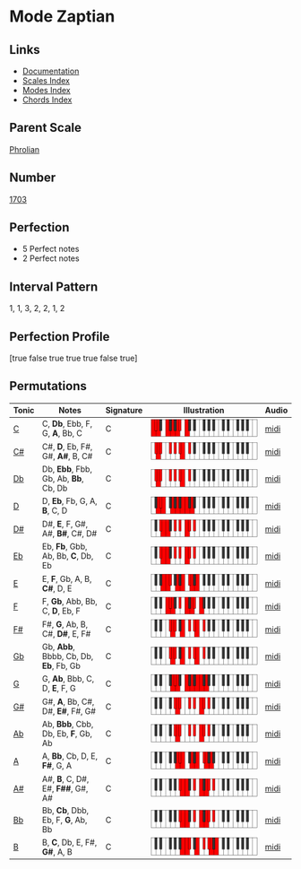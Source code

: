 # Mode Zaptian

## Links

- [Documentation](index.md)
- [Scales Index](Scales.md)
- [Modes Index](Modes.md)
- [Chords Index](Chords.md)

## Parent Scale

[Phrolian](ScalePhrolian.md)

## Number

[1703](https://ianring.com/musictheory/scales/1703)

## Perfection

- 5 Perfect notes
- 2 Perfect notes

## Interval Pattern

1, 1, 3, 2, 2, 1, 2

## Perfection Profile

[true false true true true false true]

## Permutations

| Tonic | Notes | Signature | Illustration | Audio |
|-------|-------|-----------|--------------|-------|
| [C](ModeCNaturalZaptian.md) | C, **Db**, Ebb, F, G, **A**, Bb, C | C | ![CNaturalZaptian](ModeCNaturalZaptian.png) | [midi](https://github.com/edipermadi/music/blob/main/docs/ModeCNaturalZaptian.mid?raw=true) |
| [C#](ModeCSharpZaptian.md) | C#, **D**, Eb, F#, G#, **A#**, B, C# | C | ![CSharpZaptian](ModeCSharpZaptian.png) | [midi](https://github.com/edipermadi/music/blob/main/docs/ModeCSharpZaptian.mid?raw=true) |
| [Db](ModeDFlatZaptian.md) | Db, **Ebb**, Fbb, Gb, Ab, **Bb**, Cb, Db | C | ![DFlatZaptian](ModeDFlatZaptian.png) | [midi](https://github.com/edipermadi/music/blob/main/docs/ModeDFlatZaptian.mid?raw=true) |
| [D](ModeDNaturalZaptian.md) | D, **Eb**, Fb, G, A, **B**, C, D | C | ![DNaturalZaptian](ModeDNaturalZaptian.png) | [midi](https://github.com/edipermadi/music/blob/main/docs/ModeDNaturalZaptian.mid?raw=true) |
| [D#](ModeDSharpZaptian.md) | D#, **E**, F, G#, A#, **B#**, C#, D# | C | ![DSharpZaptian](ModeDSharpZaptian.png) | [midi](https://github.com/edipermadi/music/blob/main/docs/ModeDSharpZaptian.mid?raw=true) |
| [Eb](ModeEFlatZaptian.md) | Eb, **Fb**, Gbb, Ab, Bb, **C**, Db, Eb | C | ![EFlatZaptian](ModeEFlatZaptian.png) | [midi](https://github.com/edipermadi/music/blob/main/docs/ModeEFlatZaptian.mid?raw=true) |
| [E](ModeENaturalZaptian.md) | E, **F**, Gb, A, B, **C#**, D, E | C | ![ENaturalZaptian](ModeENaturalZaptian.png) | [midi](https://github.com/edipermadi/music/blob/main/docs/ModeENaturalZaptian.mid?raw=true) |
| [F](ModeFNaturalZaptian.md) | F, **Gb**, Abb, Bb, C, **D**, Eb, F | C | ![FNaturalZaptian](ModeFNaturalZaptian.png) | [midi](https://github.com/edipermadi/music/blob/main/docs/ModeFNaturalZaptian.mid?raw=true) |
| [F#](ModeFSharpZaptian.md) | F#, **G**, Ab, B, C#, **D#**, E, F# | C | ![FSharpZaptian](ModeFSharpZaptian.png) | [midi](https://github.com/edipermadi/music/blob/main/docs/ModeFSharpZaptian.mid?raw=true) |
| [Gb](ModeGFlatZaptian.md) | Gb, **Abb**, Bbbb, Cb, Db, **Eb**, Fb, Gb | C | ![GFlatZaptian](ModeGFlatZaptian.png) | [midi](https://github.com/edipermadi/music/blob/main/docs/ModeGFlatZaptian.mid?raw=true) |
| [G](ModeGNaturalZaptian.md) | G, **Ab**, Bbb, C, D, **E**, F, G | C | ![GNaturalZaptian](ModeGNaturalZaptian.png) | [midi](https://github.com/edipermadi/music/blob/main/docs/ModeGNaturalZaptian.mid?raw=true) |
| [G#](ModeGSharpZaptian.md) | G#, **A**, Bb, C#, D#, **E#**, F#, G# | C | ![GSharpZaptian](ModeGSharpZaptian.png) | [midi](https://github.com/edipermadi/music/blob/main/docs/ModeGSharpZaptian.mid?raw=true) |
| [Ab](ModeAFlatZaptian.md) | Ab, **Bbb**, Cbb, Db, Eb, **F**, Gb, Ab | C | ![AFlatZaptian](ModeAFlatZaptian.png) | [midi](https://github.com/edipermadi/music/blob/main/docs/ModeAFlatZaptian.mid?raw=true) |
| [A](ModeANaturalZaptian.md) | A, **Bb**, Cb, D, E, **F#**, G, A | C | ![ANaturalZaptian](ModeANaturalZaptian.png) | [midi](https://github.com/edipermadi/music/blob/main/docs/ModeANaturalZaptian.mid?raw=true) |
| [A#](ModeASharpZaptian.md) | A#, **B**, C, D#, E#, **F##**, G#, A# | C | ![ASharpZaptian](ModeASharpZaptian.png) | [midi](https://github.com/edipermadi/music/blob/main/docs/ModeASharpZaptian.mid?raw=true) |
| [Bb](ModeBFlatZaptian.md) | Bb, **Cb**, Dbb, Eb, F, **G**, Ab, Bb | C | ![BFlatZaptian](ModeBFlatZaptian.png) | [midi](https://github.com/edipermadi/music/blob/main/docs/ModeBFlatZaptian.mid?raw=true) |
| [B](ModeBNaturalZaptian.md) | B, **C**, Db, E, F#, **G#**, A, B | C | ![BNaturalZaptian](ModeBNaturalZaptian.png) | [midi](https://github.com/edipermadi/music/blob/main/docs/ModeBNaturalZaptian.mid?raw=true) |
